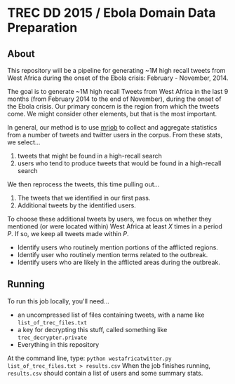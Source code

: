 # TREC DD 2015 / Ebola Domain Data Preparation

## About

This repository will be a pipeline for generating ~1M high recall tweets from
West Africa during the onset of the Ebola crisis: February - November, 2014.

The goal is to generate ~1M high recall Tweets from West Africa in the last
9 months (from February 2014 to the end of November), during the onset of the
Ebola crisis. Our primary concern is the region from which the tweets come.
We might consider other elements, but that is the most important.

In general, our method is to use [mrjob](https://pythonhosted.org/mrjob/)
to collect and aggregate statistics from a number of tweets and twitter users
in the corpus. From these stats, we select...
1. tweets that might be found in a high-recall search
2. users who tend to produce tweets that would be found in a high-recall search

We then reprocess the tweets, this time pulling out...
1. The tweets that we identified in our first pass.
2. Additional tweets by the identified users.

To choose these additional tweets by users, we focus on whether they mentioned
(or were located within) West Africa at least *X* times in a period *P*. If so,
we keep all tweets made within *P*.
* Identify users who routinely mention portions of the afflicted regions.
* Identify user who routinely mention terms related to the outbreak.
* Identify users who are likely in the afflicted areas during the outbreak.

## Running

To run this job locally, you'll need...
* an uncompressed list of files containing tweets, with a name like `list_of_trec_files.txt`
* a key for decrypting this stuff, called something like `trec_decrypter.private`
* Everything in this repository

At the command line, type: `python westafricatwitter.py list_of_trec_files.txt > results.csv`
When the job finishes running, `results.csv` should contain a list of users and some summary stats.